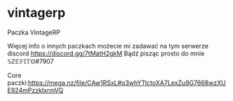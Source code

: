 # vintagerp
Paczka VintageRP


Więcej info o innych paczkach możecie mi zadawać na tym serwerze discord https://discord.gg/7tMatH2gkM
Bądź pisząc prosto do mnie 𝕊ℤ𝔼𝔽𝕀𝕋𝕆#7907

Core paczki:https://mega.nz/file/CAw1RSxL#q3whYTtctoXA7LexZu9G7668wzXUE924mPzzkIxrmVQ
